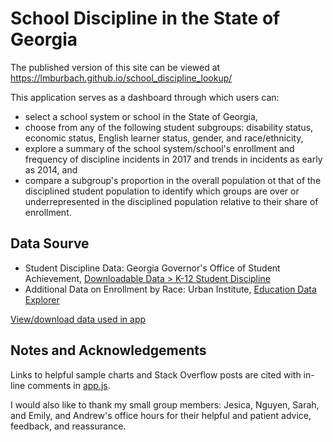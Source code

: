 # School Discipline in the State of Georgia

The published version of this site can be viewed at https://lmburbach.github.io/school_discipline_lookup/

This application serves as a dashboard through which users can:

* select a school system or school in the State of Georgia,
* choose from any of the following student subgroups: disability status, economic status, English learner status, gender, and race/ethnicity,
* explore a summary of the school system/school's enrollment and frequency of discipline incidents in 2017 and trends in incidents as early as 2014, and
* compare a subgroup's proportion in the overall population ot that of the disciplined student population to identify which groups are over or underrepresented in the disciplined population relative to their share of enrollment.

## Data Sourve
* Student Discipline Data: Georgia Governor's Office of Student Achievement, [Downloadable Data > K-12 Student Discipline](https://gosa.georgia.gov/report-card-dashboards-data/downloadable-data)
* Additional Data on Enrollment by Race: Urban Institute, [Education Data Explorer](https://educationdata.urban.org/data-explorer/)

[View/download data used in app](https://github.com/lmburbach/school_discipline_lookup/tree/main/data)


## Notes and Acknowledgements
Links to helpful sample charts and Stack Overflow posts are cited with in-line comments in [app.js](https://github.com/lmburbach/school_discipline_lookup/blob/main/src/app.js).

I would also like to thank my small group members: Jesica, Nguyen, Sarah, and Emily, and Andrew's office hours for their helpful and patient advice, feedback, and reassurance.
